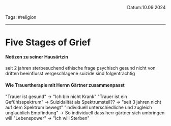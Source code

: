 <p align="right">Datum:10.09.2024</p>

Tags: #religion 

---

# Five Stages of Grief

#### Notizen zu seiner Hausärtzin

seit 2 jahren sterbesuchend
ethische frage
psychisch gesund
nicht von dritten beeinflusst
vergeschlagene suizide sind folgenträchtig

#### Wie Trauertherapie mit Hernn Gärtner zusammenpasst

"Trauer ist gesund" → "Ich bin nicht Krank"
"Trauer ist ein Gefühlsspektrum" → Suizidalität als Spektrumsteil?? → "seit 3 jahren nicht auf dem Spektrum bewegt"
"individuell unterschiedliche und zugleich unglaublich Empfindung" → So individuell dass herr gärtner sich umbringen will
"Lebenspower" → "Ich will Sterben"